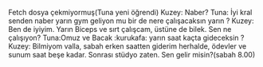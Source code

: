 Fetch dosya çekmiyormuş(Tuna yeni öğrendi)
Kuzey: Naber?
Tuna: İyi kral senden naber yarın gym geliyon mu bir de nere çalışacaksın yarın ?
Kuzey: Ben de iyiyim. Yarın Biceps ve sırt çalışcam, üstüne de bilek. Sen ne çalışıyon?
Tuna:Omuz ve Bacak :kurukafa: yarın saat kaçta gideceksin ?
Kuzey: Bilmiyom valla, sabah erken saatten giderim herhalde, ödevler ve sunum saat beşe kadar. Sonrası stüdyo zaten. Sen gelir misin?(sabah 8.00)
